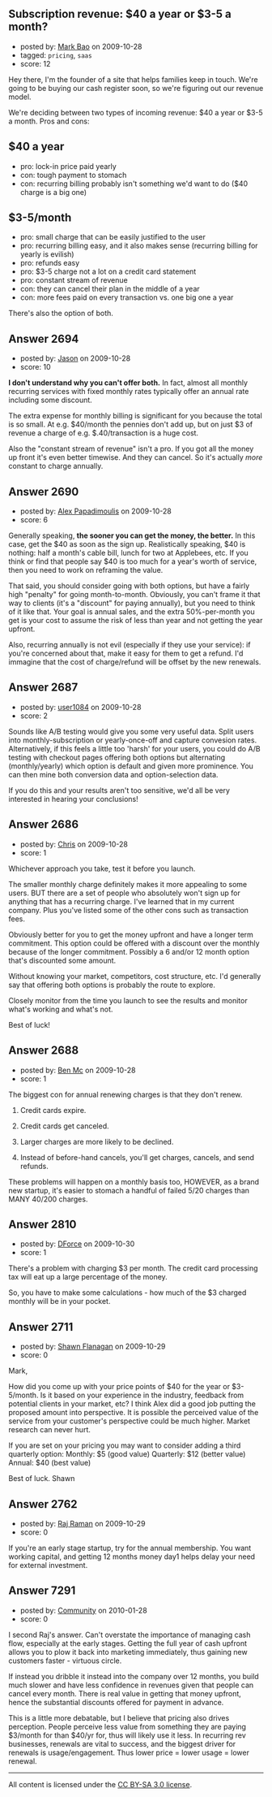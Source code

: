 ## Subscription revenue: $40 a year or $3-5 a month?

- posted by: [Mark Bao](https://stackexchange.com/users/-1/58-mark-bao) on 2009-10-28
- tagged: `pricing`, `saas`
- score: 12

Hey there, I'm the founder of a site that helps families keep in touch. We're going to be buying our cash register soon, so we're figuring out our revenue model.

We're deciding between two types of incoming revenue: $40 a year or $3-5 a month. Pros and cons:

$40 a year
----------
- pro: lock-in price paid yearly
- con: tough payment to stomach
- con: recurring billing probably isn't something we'd want to do ($40 charge is a big one)

$3-5/month
----------
- pro: small charge that can be easily justified to the user
- pro: recurring billing easy, and it also makes sense (recurring billing for yearly is evilish)
- pro: refunds easy
- pro: $3-5 charge not a lot on a credit card statement
- pro: constant stream of revenue
- con: they can cancel their plan in the middle of a year
- con: more fees paid on every transaction vs. one big one a year

There's also the option of both.


## Answer 2694

- posted by: [Jason](https://stackexchange.com/users/-1/2-jason) on 2009-10-28
- score: 10

**I don't understand why you can't offer both.**  In fact, almost all monthly recurring services with fixed monthly rates typically offer an annual rate including some discount.

The extra expense for monthly billing is significant for you because the total is so small.  At e.g. $40/month the pennies don't add up, but on just $3 of revenue a charge of e.g. $.40/transaction is a huge cost.

Also the "constant stream of revenue" isn't a pro.  If you got all the money up front it's even better timewise.  And they can cancel.  So it's actually *more* constant to charge annually.


## Answer 2690

- posted by: [Alex Papadimoulis](https://stackexchange.com/users/-1/123-alex-papadimoulis) on 2009-10-28
- score: 6

Generally speaking, **the sooner you can get the money, the better.** In this case, get the $40 as soon as the sign up. Realistically speaking, $40 is nothing: half a month's cable bill, lunch for two at Applebees, etc. If you think or find that people say $40 is too much for a year's worth of service, then you need to work on reframing the value.

That said, you should consider going with both options, but have a fairly high "penalty" for going month-to-month. Obviously, you can't frame it that way to clients (it's a "discount" for paying annually), but you need to think of it like that. Your goal is annual sales, and the extra 50%-per-month you get is your cost to assume the risk of less than year and not getting the year upfront.

Also, recurring annually is not evil (especially if they use your service): if you're concerned about that, make it easy for them to get a refund. I'd immagine that the cost of charge/refund will be offset by the new renewals. 


## Answer 2687

- posted by: [user1084](https://stackexchange.com/users/-1/1084-user1084) on 2009-10-28
- score: 2

Sounds like A/B testing would give you some very useful data. Split users into monthly-subscription or yearly-once-off and capture convesion rates. Alternatively, if this feels a little too 'harsh' for your users, you could do A/B testing with checkout pages offering both options but alternating (monthly/yearly) which option is default and given more prominence. You can then mine both conversion data and option-selection data.

If you do this and your results aren't too sensitive, we'd all be very interested in hearing your conclusions! 


## Answer 2686

- posted by: [Chris](https://stackexchange.com/users/-1/412-chris) on 2009-10-28
- score: 1

Whichever approach you take, test it before you launch.

The smaller monthly charge definitely makes it more appealing to some users. BUT there are a set of people who absolutely won't sign up for anything that has a recurring charge. I've learned that in my current company. Plus you've listed some of the other cons such as transaction fees.

Obviously better for you to get the money upfront and have a longer term commitment. This option could be offered with a discount over the monthly because of the longer commitment. Possibly a 6 and/or 12 month option that's discounted some amount.

Without knowing your market, competitors, cost structure, etc. I'd generally say that offering both options is probably the route to explore. 

Closely monitor from the time you launch to see the results and monitor what's working and what's not.

Best of luck!




## Answer 2688

- posted by: [Ben Mc](https://stackexchange.com/users/-1/190-ben-mc) on 2009-10-28
- score: 1

The biggest con for annual renewing charges is that they don't renew.

1) Credit cards expire.

2) Credit cards get canceled.

3) Larger charges are more likely to be declined.

4) Instead of before-hand cancels, you'll get charges, cancels, and send refunds.

These problems will happen on a monthly basis too, HOWEVER, as a brand new startup, it's easier to stomach a handful of failed $5/$20 charges than MANY $40/$200 charges.


## Answer 2810

- posted by: [DForce](https://stackexchange.com/users/-1/1199-dforce) on 2009-10-30
- score: 1

There's a problem with charging $3 per month. The credit card processing tax will eat up a large percentage of the money.

So, you have to make some calculations - how much of the $3 charged monthly will be in your pocket.


## Answer 2711

- posted by: [Shawn Flanagan](https://stackexchange.com/users/-1/402-shawn-flanagan) on 2009-10-29
- score: 0

Mark,

How did you come up with your price points of $40 for the year or $3-5/month. Is it based on your experience in the industry, feedback from potential clients in your market, etc? I think Alex did a good job putting the proposed amount into perspective. It is possible the perceived value of the service from your customer's perspective could be much higher. Market research can never hurt. 

If you are set on your pricing you may want to consider adding a third quarterly option:
Monthly: $5 (good value)
Quarterly: $12 (better value)
Annual: $40 (best value)

Best of luck.
Shawn












## Answer 2762

- posted by: [Raj Raman](https://stackexchange.com/users/-1/901-raj-raman) on 2009-10-29
- score: 0

If you're an early stage startup, try for the annual membership.    You want working capital, and getting 12 months money day1 helps delay your need for external investment.


## Answer 7291

- posted by: [Community](https://stackexchange.com/users/-1/-1-community) on 2010-01-28
- score: 0

I second Raj's answer. Can't overstate the importance of managing cash flow, especially at the early stages. Getting the full year of cash upfront allows you to plow it back into marketing immediately, thus gaining new customers faster - virtuous circle. 

If instead you dribble it instead into the company over 12 months, you build much slower and have less confidence in revenues given that people can cancel every month. There is real value in getting that money upfront, hence the substantial discounts offered for payment in advance.

This is a little more debatable, but I believe that pricing also drives perception. People perceive less value from something they are paying $3/month for than $40/yr for, thus will likely use it less. In recurring rev businesses, renewals are vital to success, and the biggest driver for renewals is usage/engagement. Thus lower price = lower usage = lower renewal. 



---

All content is licensed under the [CC BY-SA 3.0 license](https://creativecommons.org/licenses/by-sa/3.0/).
